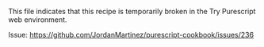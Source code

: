 This file indicates that this recipe is temporarily broken in the Try Purescript web environment.

Issue: https://github.com/JordanMartinez/purescript-cookbook/issues/236
